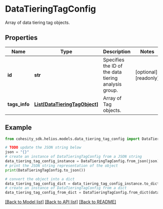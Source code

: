 # DataTieringTagConfig

Array of data tiering tag objects.

## Properties

Name | Type | Description | Notes
------------ | ------------- | ------------- | -------------
**id** | **str** | Specifies the ID of the data tiering analysis group. | [optional] [readonly] 
**tags_info** | [**List[DataTieringTagObject]**](DataTieringTagObject.md) | Array of Tag objects. | 

## Example

```python
from cohesity_sdk.helios.models.data_tiering_tag_config import DataTieringTagConfig

# TODO update the JSON string below
json = "{}"
# create an instance of DataTieringTagConfig from a JSON string
data_tiering_tag_config_instance = DataTieringTagConfig.from_json(json)
# print the JSON string representation of the object
print(DataTieringTagConfig.to_json())

# convert the object into a dict
data_tiering_tag_config_dict = data_tiering_tag_config_instance.to_dict()
# create an instance of DataTieringTagConfig from a dict
data_tiering_tag_config_from_dict = DataTieringTagConfig.from_dict(data_tiering_tag_config_dict)
```
[[Back to Model list]](../README.md#documentation-for-models) [[Back to API list]](../README.md#documentation-for-api-endpoints) [[Back to README]](../README.md)



